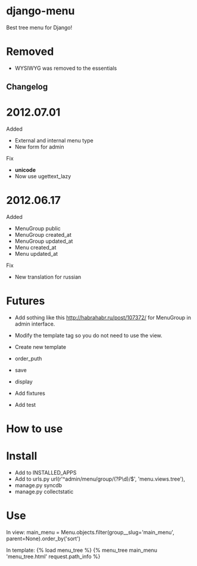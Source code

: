 django-menu
=======
Best tree menu for Django!

Removed
=======
* WYSIWYG was removed to the essentials

## Changelog
# 2012.07.01
Added
* External and internal menu type
* New form for admin

Fix
* __unicode__
* Now use ugettext_lazy

# 2012.06.17
Added
* MenuGroup public
* MenuGroup created_at
* MenuGroup updated_at
* Menu created_at
* Menu updated_at

Fix
* New translation for russian

Futures
=======
* Add sothing like this http://habrahabr.ru/post/107372/ for MenuGroup in admin interface.
* Modify the template tag so you do not need to use the view.
* Create new template

* order_puth
* save
* display

* Add fixtures
* Add test

How to use
=======
# Install
* Add to INSTALLED_APPS
* Add to urls.py  url(r'^admin/menu/group/(?P<id>\d)/$', 'menu.views.tree'),
* manage.py syncdb
* manage.py collectstatic

# Use
In view:
main_menu = Menu.objects.filter(group__slug='main_menu', parent=None).order_by('sort')

In template:
{% load menu_tree %}
{% menu_tree main_menu 'menu_tree.html' request.path_info %}